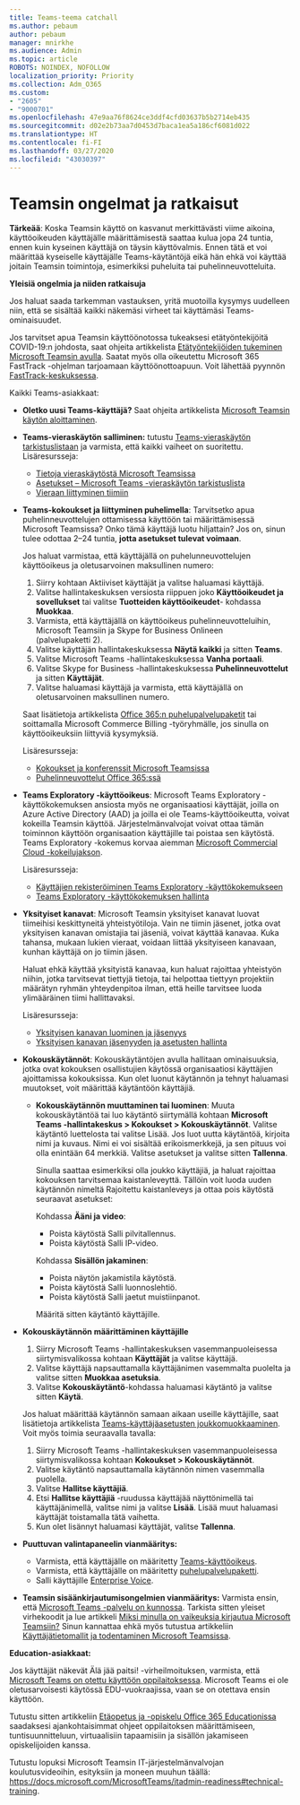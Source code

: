 ```yaml
---
title: Teams-teema catchall
ms.author: pebaum
author: pebaum
manager: mnirkhe
ms.audience: Admin
ms.topic: article
ROBOTS: NOINDEX, NOFOLLOW
localization_priority: Priority
ms.collection: Adm_O365
ms.custom:
- "2605"
- "9000701"
ms.openlocfilehash: 47e9aa76f8624ce3ddf4cfd03637b5b2714eb435
ms.sourcegitcommit: d02e2b73aa7d0453d7baca1ea5a186cf6081d022
ms.translationtype: HT
ms.contentlocale: fi-FI
ms.lasthandoff: 03/27/2020
ms.locfileid: "43030397"
---
```

# <a name="teams-common-issues-and-resolutions"></a>Teamsin ongelmat ja ratkaisut

**Tärkeää**: Koska Teamsin käyttö on kasvanut merkittävästi viime aikoina, käyttöoikeuden käyttäjälle määrittämisestä saattaa kulua jopa 24 tuntia, ennen kuin kyseinen käyttäjä on täysin käyttövalmis. Ennen tätä et voi määrittää kyseiselle käyttäjälle Teams-käytäntöjä eikä hän ehkä voi käyttää joitain Teamsin toimintoja, esimerkiksi puheluita tai puhelinneuvotteluita.

**Yleisiä ongelmia ja niiden ratkaisuja**

Jos haluat saada tarkemman vastauksen, yritä muotoilla kysymys uudelleen niin, että se sisältää kaikki näkemäsi virheet tai käyttämäsi Teams-ominaisuudet.

Jos tarvitset apua Teamsin käyttöönotossa tukeaksesi etätyöntekijöitä COVID-19:n johdosta, saat ohjeita artikkelista [Etätyöntekijöiden tukeminen Microsoft Teamsin avulla](https://docs.microsoft.com/microsoftteams/support-remote-work-with-teams). Saatat myös olla oikeutettu Microsoft 365 FastTrack -ohjelman tarjoamaan käyttöönottoapuun. Voit lähettää pyynnön [FastTrack-keskuksessa](https://www.microsoft.com/fasttrack).

Kaikki Teams-asiakkaat:

- **Oletko uusi Teams-käyttäjä?** Saat ohjeita artikkelista [Microsoft Teamsin käytön aloittaminen](https://docs.microsoft.com/microsoftteams/get-started-with-teams-quick-start).
- **Teams-vieraskäytön salliminen:** tutustu [Teams-vieraskäytön tarkistuslistaan](https://docs.microsoft.com/microsoftteams/guest-access-checklist) ja varmista, että kaikki vaiheet on suoritettu. Lisäresursseja:
    - [Tietoja vieraskäytöstä Microsoft Teamsissa](https://docs.microsoft.com/microsoftteams/guest-access)
    - [Asetukset – Microsoft Teams -vieraskäytön tarkistuslista](https://docs.microsoft.com/microsoftteams/guest-access-checklist)
    - [Vieraan liittyminen tiimiin](https://docs.microsoft.com/microsoftteams/guest-joins)

- **Teams-kokoukset ja liittyminen puhelimella**: Tarvitsetko apua puhelinneuvottelujen ottamisessa käyttöön tai määrittämisessä Microsoft Teamsissa? Onko tämä käyttäjä luotu hiljattain? Jos on, sinun tulee odottaa 2–24 tuntia, **jotta asetukset tulevat voimaan**. 

    Jos haluat varmistaa, että käyttäjällä on puhelunneuvottelujen käyttöoikeus ja oletusarvoinen maksullinen numero:
    1.    Siirry kohtaan Aktiiviset käyttäjät ja valitse haluamasi käyttäjä.
    2.    Valitse hallintakeskuksen versiosta riippuen joko **Käyttöoikeudet ja sovellukset** tai valitse **Tuotteiden käyttöoikeudet**- kohdassa **Muokkaa**.
    3.    Varmista, että käyttäjällä on käyttöoikeus puhelinneuvotteluihin, Microsoft Teamsiin ja Skype for Business Onlineen (palvelupaketti 2).
    4.    Valitse käyttäjän hallintakeskuksessa **Näytä kaikki** ja sitten **Teams**.
    5.    Valitse Microsoft Teams -hallintakeskuksessa **Vanha portaali**.
    6.    Valitse Skype for Business -hallintakeskuksessa **Puhelinneuvottelut** ja sitten **Käyttäjät**.
    7.    Valitse haluamasi käyttäjä ja varmista, että käyttäjällä on oletusarvoinen maksullinen numero.
    
    Saat lisätietoja artikkelista [Office 365:n puhelupalvelupaketit](https://docs.microsoft.com/microsoftteams/calling-plans-for-office-365) tai soittamalla Microsoft Commerce Billing -työryhmälle, jos sinulla on käyttöoikeuksiin liittyviä kysymyksiä.

    Lisäresursseja:

    - [Kokoukset ja konferenssit Microsoft Teamsissa](https://docs.microsoft.com/microsoftteams/deploy-meetings-microsoft-teams-landing-page)
    - [Puhelinneuvottelut Office 365:ssä](https://docs.microsoft.com/microsoftteams/audio-conferencing-in-office-365)

- **Teams Exploratory -käyttöoikeus**: Microsoft Teams Exploratory -käyttökokemuksen ansiosta myös ne organisaatiosi käyttäjät, joilla on Azure Active Directory (AAD) ja joilla ei ole Teams-käyttöoikeutta, voivat kokeilla Teamsin käyttöä. Järjestelmänvalvojat voivat ottaa tämän toiminnon käyttöön organisaation käyttäjille tai poistaa sen käytöstä. Teams Exploratory -kokemus korvaa aiemman [Microsoft Commercial Cloud -kokeilujakson](https://docs.microsoft.com/microsoftteams/iw-trial-teams).

    Lisäresursseja:

    - [Käyttäjien rekisteröiminen Teams Exploratory -käyttökokemukseen](https://docs.microsoft.com/microsoftteams/teams-exploratory#how-users-sign-up-for-the-teams-exploratory-experience)
    - [Teams Exploratory -käyttökokemuksen hallinta](https://docs.microsoft.com/microsoftteams/teams-exploratory#manage-the-teams-exploratory-experience)

- **Yksityiset kanavat**: Microsoft Teamsin yksityiset kanavat luovat tiimeihisi keskittyneitä yhteistyötiloja. Vain ne tiimin jäsenet, jotka ovat yksityisen kanavan omistajia tai jäseniä, voivat käyttää kanavaa. Kuka tahansa, mukaan lukien vieraat, voidaan liittää yksityiseen kanavaan, kunhan käyttäjä on jo tiimin jäsen.

    Haluat ehkä käyttää yksityistä kanavaa, kun haluat rajoittaa yhteistyön niihin, jotka tarvitsevat tiettyjä tietoja, tai helpottaa tiettyyn projektiin määrätyn ryhmän yhteydenpitoa ilman, että heille tarvitsee luoda ylimääräinen tiimi hallittavaksi.

    Lisäresursseja:
    - [Yksityisen kanavan luominen ja jäsenyys](https://docs.microsoft.com/microsoftteams/private-channels#private-channel-creation-and-membership)
    - [Yksityisen kanavan jäsenyyden ja asetusten hallinta](https://docs.microsoft.com/microsoftteams/private-channels#manage-private-channel-membership-and-settings)

- **Kokouskäytännöt**: Kokouskäytäntöjen avulla hallitaan ominaisuuksia, jotka ovat kokouksen osallistujien käytössä organisaatiosi käyttäjien ajoittamissa kokouksissa. Kun olet luonut käytännön ja tehnyt haluamasi muutokset, voit määrittää käytäntöön käyttäjiä. 
    - **Kokouskäytännön muuttaminen tai luominen**: Muuta kokouskäytäntöä tai luo käytäntö siirtymällä kohtaan **Microsoft Teams -hallintakeskus > Kokoukset > Kokouskäytännöt**. Valitse käytäntö luettelosta tai valitse Lisää. Jos luot uutta käytäntöä, kirjoita nimi ja kuvaus. Nimi ei voi sisältää erikoismerkkejä, ja sen pituus voi olla enintään 64 merkkiä. Valitse asetukset ja valitse sitten **Tallenna**.

        Sinulla saattaa esimerkiksi olla joukko käyttäjiä, ja haluat rajoittaa kokouksen tarvitsemaa kaistanleveyttä. Tällöin voit luoda uuden käytännön nimeltä Rajoitettu kaistanleveys ja ottaa pois käytöstä seuraavat asetukset:

        Kohdassa **Ääni ja video**:
        - Poista käytöstä Salli pilvitallennus.
        - Poista käytöstä Salli IP-video.

        Kohdassa **Sisällön jakaminen**:
        - Poista näytön jakamistila käytöstä.
        - Poista käytöstä Salli luonnoslehtiö.
        - Poista käytöstä Salli jaetut muistiinpanot.

        Määritä sitten käytäntö käyttäjille.

- **Kokouskäytännön määrittäminen käyttäjille**

    1. Siirry Microsoft Teams -hallintakeskuksen vasemmanpuoleisessa siirtymisvalikossa kohtaan **Käyttäjät** ja valitse käyttäjä.
    2. Valitse käyttäjä napsauttamalla käyttäjänimen vasemmalta puolelta ja valitse sitten **Muokkaa asetuksia**.
    3. Valitse **Kokouskäytäntö**-kohdassa haluamasi käytäntö ja valitse sitten **Käytä**.

    Jos haluat määrittää käytännön samaan aikaan useille käyttäjille, saat lisätietoja artikkelista [Teams-käyttäjäasetusten joukkomuokkaaminen](https://docs.microsoft.com/microsoftteams/edit-user-settings-in-bulk). Voit myös toimia seuraavalla tavalla:

    1. Siirry Microsoft Teams -hallintakeskuksen vasemmanpuoleisessa siirtymisvalikossa kohtaan **Kokoukset > Kokouskäytännöt**.
    2. Valitse käytäntö napsauttamalla käytännön nimen vasemmalla puolella.
    3. Valitse **Hallitse käyttäjiä**.
    4. Etsi **Hallitse käyttäjiä** -ruudussa käyttäjää näyttönimellä tai käyttäjänimellä, valitse nimi ja valitse **Lisää**. Lisää muut haluamasi käyttäjät toistamalla tätä vaihetta.
    5. Kun olet lisännyt haluamasi käyttäjät, valitse **Tallenna**.

- **Puuttuvan valintapaneelin vianmääritys:**  

    - Varmista, että käyttäjälle on määritetty [Teams-käyttöoikeus](https://docs.microsoft.com/MicrosoftTeams/assign-teams-licenses).
    - Varmista, että käyttäjälle on määritetty [puhelupalvelupaketti](https://docs.microsoft.com/MicrosoftTeams/calling-plan-landing-page).
    - Salli käyttäjille [Enterprise Voice](https://docs.microsoft.com/skypeforbusiness/skype-for-business-hybrid-solutions/plan-your-phone-system-cloud-pbx-solution/enable-users-for-enterprise-voice-online-and-phone-system-voicemail#to-enable-your-users-for-phone-system-in-office-365-voice-and-voicemail).

- **Teamsin sisäänkirjautumisongelmien vianmääritys:** Varmista ensin, että [Microsoft Teams -palvelu on kunnossa](https://admin.microsoft.com/Adminportal/Home?source=applauncher#/servicehealth). Tarkista sitten yleiset virhekoodit ja lue artikkeli [Miksi minulla on vaikeuksia kirjautua Microsoft Teamsiin?](https://support.office.com/article/a02f683b-61a3-4008-9447-ee60c5593b0f)  Sinun kannattaa ehkä myös tutustua artikkeliin [Käyttäjätietomallit ja todentaminen Microsoft Teamsissa](https://docs.microsoft.com/MicrosoftTeams/identify-models-authentication).

**Education-asiakkaat:**

Jos käyttäjät näkevät Älä jää paitsi! -virheilmoituksen, varmista, että [Microsoft Teams on otettu käyttöön oppilaitoksessa](https://docs.microsoft.com/microsoft-365/education/intune-edu-trial/enable-microsoft-teams). Microsoft Teams ei ole oletusarvoisesti käytössä EDU-vuokraajissa, vaan se on otettava ensin käyttöön.

Tutustu sitten artikkeliin [Etäopetus ja -opiskelu Office 365 Educationissa](https://support.office.com/article/remote-teaching-and-learning-in-office-365-education-f651ccae-7b65-478b-8366-51bb884025c4) saadaksesi ajankohtaisimmat ohjeet oppilaitoksen määrittämiseen, tuntisuunnitteluun, virtuaalisiin tapaamisiin ja sisällön jakamiseen opiskelijoiden kanssa.

Tutustu lopuksi Microsoft Teamsin IT-järjestelmänvalvojan koulutusvideoihin, esityksiin ja moneen muuhun täällä: https://docs.microsoft.com/MicrosoftTeams/itadmin-readiness#technical-training. 
